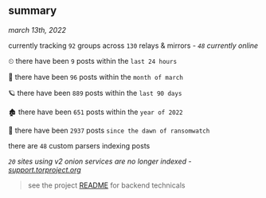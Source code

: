 
## summary
_march 13th, 2022_

currently tracking `92` groups across `130` relays & mirrors - _`48` currently online_

⏲ there have been `9` posts within the `last 24 hours`

🦈 there have been `96` posts within the `month of march`

🪐 there have been `889` posts within the `last 90 days`

🏚 there have been `651` posts within the `year of 2022`

🦕 there have been `2937` posts `since the dawn of ransomwatch`

there are `48` custom parsers indexing posts

_`20` sites using v2 onion services are no longer indexed - [support.torproject.org](https://support.torproject.org/onionservices/v2-deprecation/)_

> see the project [README](https://github.com/thetanz/ransomwatch#ransomwatch--) for backend technicals
